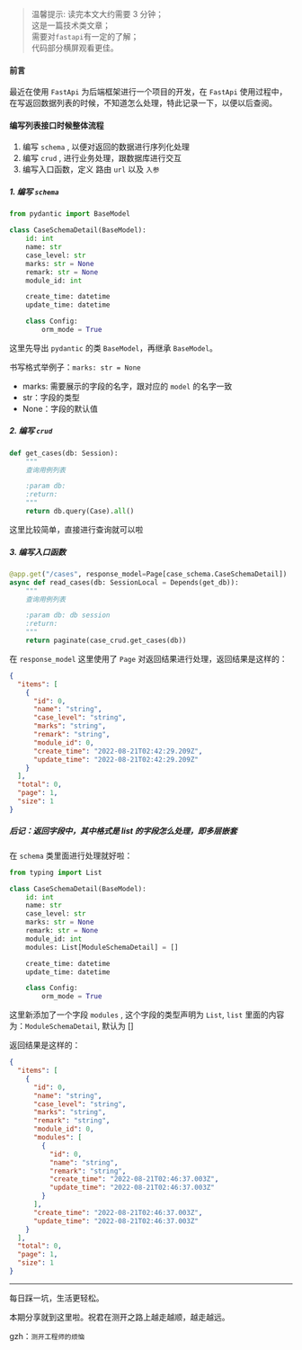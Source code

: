 >温馨提示: 读完本文大约需要 3 分钟；  
这是一篇技术类文章；  
需要对`fastapi`有一定的了解；  
代码部分横屏观看更佳。

#### 前言

最近在使用 `FastApi` 为后端框架进行一个项目的开发，在 `FastApi` 使用过程中，在写返回数据列表的时候，不知道怎么处理，特此记录一下，以便以后查阅。

#### 编写列表接口时候整体流程

1.  编写 `schema` , 以便对返回的数据进行序列化处理
2.  编写 `crud` , 进行业务处理，跟数据库进行交互
3.  编写入口函数，定义 路由 `url` 以及 `入参`

##### 1. 编写 `schema`

```python
from pydantic import BaseModel

class CaseSchemaDetail(BaseModel):
    id: int
    name: str
    case_level: str
    marks: str = None
    remark: str = None
    module_id: int

    create_time: datetime
    update_time: datetime

    class Config:
        orm_mode = True
```

这里先导出 `pydantic` 的类 `BaseModel`，再继承 `BaseModel`。

书写格式举例子：`marks: str = None`

*   marks: 需要展示的字段的名字，跟对应的 `model` 的名字一致
*   str：字段的类型
*   None：字段的默认值

##### 2. 编写 `crud`

```python
def get_cases(db: Session):
    """
    查询用例列表

    :param db:
    :return:
    """
    return db.query(Case).all()
```

这里比较简单，直接进行查询就可以啦

##### 3. 编写入口函数

```python
@app.get("/cases", response_model=Page[case_schema.CaseSchemaDetail])
async def read_cases(db: SessionLocal = Depends(get_db)):
    """
    查询用例列表

    :param db: db session
    :return:
    """
    return paginate(case_crud.get_cases(db))
```

在 `response_model` 这里使用了 `Page` 对返回结果进行处理，返回结果是这样的：

```json
{
  "items": [
    {
      "id": 0,
      "name": "string",
      "case_level": "string",
      "marks": "string",
      "remark": "string",
      "module_id": 0,
      "create_time": "2022-08-21T02:42:29.209Z",
      "update_time": "2022-08-21T02:42:29.209Z"
    }
  ],
  "total": 0,
  "page": 1,
  "size": 1
}
```

##### 后记：返回字段中，其中格式是 list 的字段怎么处理，即多层嵌套

在 `schema` 类里面进行处理就好啦：

```python
from typing import List

class CaseSchemaDetail(BaseModel):
    id: int
    name: str
    case_level: str
    marks: str = None
    remark: str = None
    module_id: int
    modules: List[ModuleSchemaDetail] = []

    create_time: datetime
    update_time: datetime

    class Config:
        orm_mode = True
```

这里新添加了一个字段 `modules` , 这个字段的类型声明为 `List`, `list` 里面的内容为：`ModuleSchemaDetail`, 默认为 \[]

返回结果是这样的：

```json
{
  "items": [
    {
      "id": 0,
      "name": "string",
      "case_level": "string",
      "marks": "string",
      "remark": "string",
      "module_id": 0,
      "modules": [
        {
          "id": 0,
          "name": "string",
          "remark": "string",
          "create_time": "2022-08-21T02:46:37.003Z",
          "update_time": "2022-08-21T02:46:37.003Z"
        }
      ],
      "create_time": "2022-08-21T02:46:37.003Z",
      "update_time": "2022-08-21T02:46:37.003Z"
    }
  ],
  "total": 0,
  "page": 1,
  "size": 1
}
```

***

每日踩一坑，生活更轻松。

本期分享就到这里啦。祝君在测开之路上越走越顺，越走越远。

gzh：`测开工程师的烦恼`
